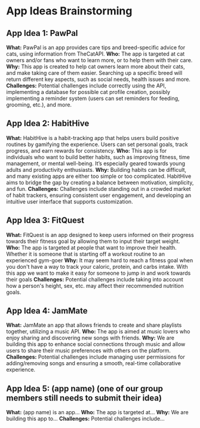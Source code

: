 # App Ideas Brainstorming
<!---
This format is here to give a base to go off of, but feel free to change the wording as you like!
-->
## App Idea 1: PawPal
**What:** PawPal is an app provides care tips and breed-specific advice for cats, using information from TheCatAPI.
**Who:** The app is targeted at cat owners and/or fans who want to learn more, or to help them with their care.
**Why:** This app is created to help cat owners learn more about their cats, and make taking care of them easier. Searching up a specific breed will return different key aspects, such as social needs, health issues and more.
**Challenges:** Potential challenges include correctly using the API, implementing a database for possible cat profile creation, possibly implementing a reminder system (users can set reminders for feeding, grooming, etc.), and more.

## App Idea 2: HabitHive
**What:** HabitHive is a habit-tracking app that helps users build positive routines by gamifying the experience. Users can set personal goals, track progress, and earn rewards for consistency.
**Who:** This app is for individuals who want to build better habits, such as improving fitness, time management, or mental well-being. It’s especially geared towards young adults and productivity enthusiasts.
**Why:** Building habits can be difficult, and many existing apps are either too simple or too complicated. HabitHive aims to bridge the gap by creating a balance between motivation, simplicity, and fun.
**Challenges:** Challenges include standing out in a crowded market of habit trackers, ensuring consistent user engagement, and developing an intuitive user interface that supports customization.

## App Idea 3: FitQuest
**What:** FitQuest is an app designed to keep users informed on their progress towards their fitness goal by allowing them to input their target weight.
**Who:** The app is targeted at people that want to improve their health. Whether it is someone that is starting off a workout routine to an experienced gym-goer
**Why:** It may seem hard to reach a fitness goal when you don't have a way to track your caloric, protein, and carbs intake. With this app we want to make it easy for someone to jump in and work towards their goals
**Challenges:** Potential challenges include taking into account how a person's height, sex, etc. may affect their recommended nutrition goals.

## App Idea 4: JamMate
**What:** JamMate an app that allows friends to create and share playlists together, utilizing a music API.
**Who:** The app is aimed at music lovers who enjoy sharing and discovering new songs with friends.
**Why:** We are building this app to enhance social connections through music and allow users to share their music preferences with others on the platform.
**Challenges:** Potential challenges include managing user permissions for adding/removing songs and ensuring a smooth, real-time collaborative experience.

## App Idea 5: (app name) (one of our group members still needs to submit their idea)
**What:** (app name) is an app...
**Who:** The app is targeted at...
**Why:** We are building this app to...
**Challenges:** Potential challenges include...
